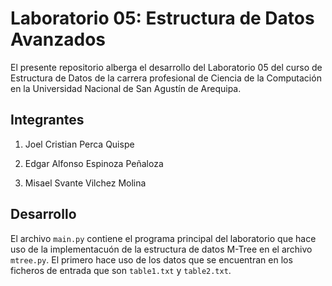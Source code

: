 # Laboratorio 05: Estructura de Datos Avanzados

El presente repositorio alberga el desarrollo del Laboratorio 05 del curso de Estructura de Datos de la carrera profesional de Ciencia de la Computación en la Universidad Nacional de San Agustín de Arequipa.

## Integrantes

1. Joel Cristian Perca Quispe

2. Edgar Alfonso Espinoza Peñaloza

3. Misael Svante Vilchez Molina

## Desarrollo

El archivo `main.py` contiene el programa principal del laboratorio que hace uso de la implementacuón de la estructura de datos M-Tree en el archivo `mtree.py`. El primero hace uso de los datos que se encuentran en los ficheros de entrada que son `table1.txt` y `table2.txt`.